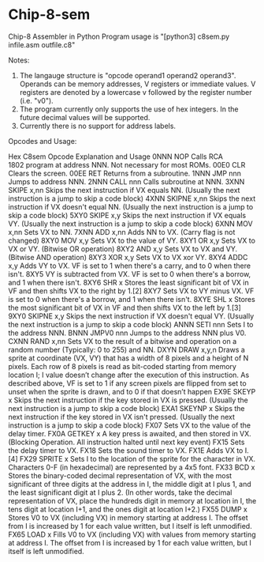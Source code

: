 # Chip-8-sem
Chip-8 Assembler in Python
Program usage is "[python3] c8sem.py infile.asm outfile.c8"

Notes:
1. The langauge structure is "opcode operand1 operand2 operand3". Operands can be memory addresses, V registers or immediate values. 
   V registers are denoted by a lowercase v followed by the register number (i.e. "v0").
2. The program currently only supports the use of hex integers. In the future decimal values will be supported.
3. Currently there is no support for address labels.

Opcodes and Usage:

Hex	C8sem Opcode	Explanation and Usage
0NNN	NOP	Calls RCA 1802 program at address NNN. Not necessary for most ROMs.
00E0	CLR	Clears the screen.
00EE	RET	Returns from a subroutine.
1NNN	JMP nnn	Jumps to address NNN.
2NNN	CALL nnn	Calls subroutine at NNN.
3XNN	SKIPE x,nn	Skips the next instruction if VX equals NN. (Usually the next instruction is a jump to skip a code block)
4XNN	SKIPNE x,nn	Skips the next instruction if VX doesn't equal NN. (Usually the next instruction is a jump to skip a code block)
5XY0	SKIPE x,y	Skips the next instruction if VX equals VY. (Usually the next instruction is a jump to skip a code block)
6XNN	MOV x,nn	Sets VX to NN.
7XNN	ADD x,nn	Adds NN to VX. (Carry flag is not changed)
8XY0	MOV x,y	Sets VX to the value of VY.
8XY1	OR x,y	Sets VX to VX or VY. (Bitwise OR operation)
8XY2	AND x,y	Sets VX to VX and VY. (Bitwise AND operation)
8XY3	XOR x,y	Sets VX to VX xor VY.
8XY4	ADDC x,y	Adds VY to VX. VF is set to 1 when there's a carry, and to 0 when there isn't.
8XY5	VY is subtracted from VX. VF is set to 0 when there's a borrow, and 1 when there isn't.
8XY6	SHR x	Stores the least significant bit of VX in VF and then shifts VX to the right by 1.[2]
8XY7	Sets VX to VY minus VX. VF is set to 0 when there's a borrow, and 1 when there isn't.
8XYE	SHL x	Stores the most significant bit of VX in VF and then shifts VX to the left by 1.[3]
9XY0	SKIPNE x,y	Skips the next instruction if VX doesn't equal VY. (Usually the next instruction is a jump to skip a code block)
ANNN	SETI nnn	Sets I to the address NNN.
BNNN	JMPV0 nnn	Jumps to the address NNN plus V0.
CXNN	RAND x,nn	Sets VX to the result of a bitwise and operation on a random number (Typically: 0 to 255) and NN.
DXYN	DRAW x,y,n	Draws a sprite at coordinate (VX, VY) that has a width of 8 pixels and a height of N pixels. Each row of 8 pixels is read as bit-coded starting from memory location I; I value doesn’t change after the execution of this instruction. As described above, VF is set to 1 if any screen pixels are flipped from set to unset when the sprite is drawn, and to 0 if that doesn’t happen
EX9E	SKEYP x	Skips the next instruction if the key stored in VX is pressed. (Usually the next instruction is a jump to skip a code block)
EXA1	SKEYNP x	Skips the next instruction if the key stored in VX isn't pressed. (Usually the next instruction is a jump to skip a code block)
FX07		Sets VX to the value of the delay timer.
FX0A	GETKEY x	A key press is awaited, and then stored in VX. (Blocking Operation. All instruction halted until next key event)
FX15		Sets the delay timer to VX.
FX18		Sets the sound timer to VX.
FX1E		Adds VX to I.[4]
FX29	SPRITE x	Sets I to the location of the sprite for the character in VX. Characters 0-F (in hexadecimal) are represented by a 4x5 font.
FX33	BCD x	Stores the binary-coded decimal representation of VX, with the most significant of three digits at the address in I, the middle digit at I plus 1, and the least significant digit at I plus 2. (In other words, take the decimal representation of VX, place the hundreds digit in memory at location in I, the tens digit at location I+1, and the ones digit at location I+2.)
FX55	DUMP x	Stores V0 to VX (including VX) in memory starting at address I. The offset from I is increased by 1 for each value written, but I itself is left unmodified.
FX65	LOAD x	Fills V0 to VX (including VX) with values from memory starting at address I. The offset from I is increased by 1 for each value written, but I itself is left unmodified.

